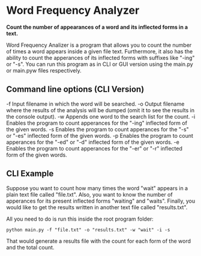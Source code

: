 # Word Frequency Analyzer

**Count the number of appearances of a word and its inflected forms in a text.**

Word Frequency Analizer is a program that allows you to count the number of times a word appears inside a given file text.
Furthermore, it also has the ability to count the apperances of its inflected forms with suffixes like "-ing" or "-s".
You can run this program as in CLI or GUI version using the main.py or main.pyw files respectively.

## Command line options (CLI Version)

-f Input filename in which the word will be searched.
-o Output filename where the results of the analysis will be dumped (omit it to see the results in the console output).
-w Appends one word to the search list for the count.
-i Enables the program to count apperances for the "-ing" inflected form of the given words.
-s Enables the program to count apperances for the "-s" or "-es" inflected form of the given words.
-p Enables the program to count apperances for the "-ed" or "-d" inflected form of the given words.
-e Enables the program to count apperances for the "-er" or "-r" inflected form of the given words.

## CLI Example

Suppose you want to count how many times the word "wait" appears in a plain text file called "file.txt".
Also, you want to know the number of apperances for its present inflected forms "waiting" and "waits".
Finally, you would like to get the results written in another text file called "results.txt".

All you need to do is run this inside the root program folder:

```
python main.py -f "file.txt" -o "results.txt" -w "wait" -i -s
```

That would generate a results file with the count for each form of the word and the total count.
